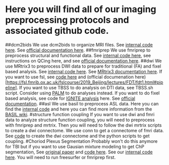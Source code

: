 # Here you will find all of our imaging preprocessing protocols and associated github code.

##dcm2bids
We use dcm2bids to organize MRI files. See [internal code here](https://github.com/emmatinney/dcm2bids/tree/main). See [official documentation here](https://unfmontreal.github.io/Dcm2Bids/3.1.1/).
##fmriprep
We use fmriprep to preprocess structural and functional data. See [internal code here](https://github.com/cnelabneu/fmriprep_internal), see instructions on QCing here, and see [official documentation here](https://fmriprep.org/en/stable/index.html).
##dwi
We use MRtrix3 to preprocess DWI data to prepare for traditional (FA) and fixel based analysis. See [internal code here](https://github.com/emmatinney/mrtrix3_dwi). See [MRtrix3 documentation here](https://mrtrix.readthedocs.io/en/latest/). 
If you want to use fsl, see [code here](https://github.com/emmatinney/fsl_dti) and (official documenation here)[https://fsl.fmrib.ox.ac.uk/fslcourse/2019_Beijing/lectures/FDT/fdt1.html#pipeline].
If you want to use TBSS to do analysis on DTI data, see TBSS.sh script. Consider using [PALM](https://fsl.fmrib.ox.ac.uk/fsl/fslwiki/PALM) to do analyses instead.
If you want to do fixel based analysis, see code for [IGNITE analysis](https://github.com/emmatinney/ignite_fba) here. See [official documentation](https://mrtrix.readthedocs.io/en/0.3.16/workflows/fixel_based_analysis.html).
##asl
We use basil to preprocess ASL data. Here you can find the [internal code](https://github.com/emmatinney/asl) and here you can find more information from the [BASIL wiki](https://fsl.fmrib.ox.ac.uk/fsl/fslwiki/BASIL).
#structure function coupling
If you want to use dwi and fmri data to analyze structure function coupling, you will need to preprocess with fmriprep and mrtrix. Then you will need to follow the dwi mrtrix scripts to create a dwi connectome. We use conn to get a connectome of fmri data. See [code](https://github.com/cnelabneu/wm_connectivity_related_code) to create the dwi connectome and the python scripts to get coupling. 
#Choriod Plexus Segmentation
Probably won't do this anymore for TBI but if you want to use Gausian mixture modeling to get ChP segmentation, See [original paper](https://content.iospress.com/articles/journal-of-alzheimers-disease/jad190706) and [code here](https://github.com/EhsanTadayon/choroid-plexus-segmentation). See our [internal code here](https://github.com/emmatinney/ChP_GMM). You will need to run freesurfer or fmriprep first.
